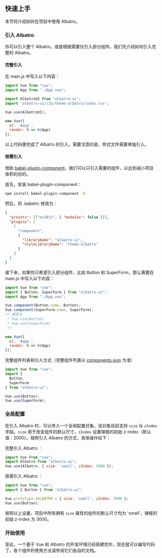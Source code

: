 ## 快速上手

本节将介绍如何在项目中使用 Albatro。

### 引入 Albatro

你可以引入整个 Albatro，或是根据需要仅引入部分组件。我们先介绍如何引入完整的 Albatro。

#### 完整引入

在 main.js 中写入以下内容：

```javascript
import Vue from "vue";
import App from "./App.vue";

import AlbatroUI from "albatro-ui";
import 'albatro-ui/lib/theme-albatro/index.css';

Vue.use(AlbatroUI);

new Vue({
  el: '#app',
  render: h => h(App)
});
```

以上代码便完成了 Albatro 的引入。需要注意的是，样式文件需要单独引入。

#### 按需引入

借助 [babel-plugin-component](https://github.com/QingWei-Li/babel-plugin-component)，我们可以只引入需要的组件，以达到减小项目体积的目的。

首先，安装 babel-plugin-component：

```bash
npm install babel-plugin-component -D
```

然后，将 .babelrc 修改为：

```json
{
  "presets": [["es2015", { "modules": false }]],
  "plugins": [
    [
      "component",
      {
        "libraryName": "albatro-ui",
        "styleLibraryName": "theme-albatro"
      }
    ]
  ]
}
```

接下来，如果你只希望引入部分组件，比如 Button 和 SuperForm，那么需要在 main.js 中写入以下内容：

```javascript
import Vue from "vue";
import { Button, SuperForm } from "albatro-ui";
import App from "./App.vue";

Vue.component(Button.name, Button);
Vue.component(SuperForm.name, SuperForm);
/* 或写为
 * Vue.use(Button)
 * Vue.use(SuperForm)
 */

new Vue({
  el: '#app',
  render: h => h(App)
});
```

完整组件列表和引入方式（完整组件列表以 [components.json](https://github.com/AlbatroFE/albatro/blob/master/components.json) 为准）

```javascript
import Vue from "vue";
import {
  Button,
  SuperForm
} from "albatro-ui";

Vue.use(Button);
Vue.use(SuperForm);
```

### 全局配置

在引入 Albatro 时，可以传入一个全局配置对象。该对象目前支持 `size` 与 `zIndex` 字段。`size` 用于改变组件的默认尺寸，`zIndex` 设置弹框的初始 z-index（默认值：2000）。按照引入 Albatro 的方式，具体操作如下：

完整引入 Albatro ：

```js
import Vue from "vue";
import Albatro from "albatro-ui";
Vue.use(Albatro, { size: 'small', zIndex: 3000 });
```

按需引入 Albatro ：

```js
import Vue from "vue";
import { Button } from "albatro-ui";

Vue.prototype.$ALBATRO = { size: 'small', zIndex: 3000 };
Vue.use(Button);
```

按照以上设置，项目中所有拥有 `size` 属性的组件的默认尺寸均为 'small'，弹框的初始 z-index 为 3000。

### 开始使用

至此，一个基于 Vue 和 Albatro 的开发环境已经搭建完毕，现在就可以编写代码了。各个组件的使用方法请参阅它们各自的文档。

